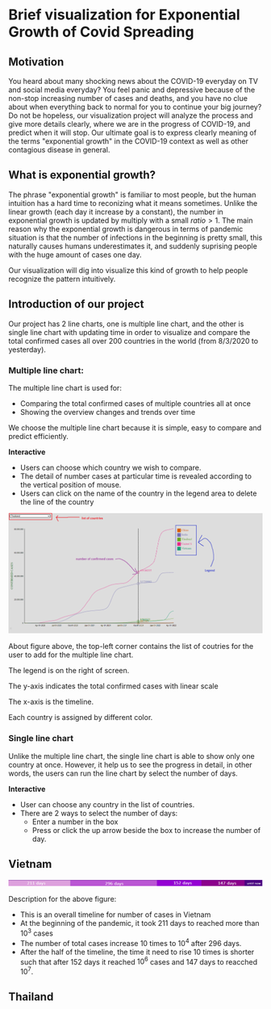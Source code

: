 # Brief visualization for Exponential Growth of Covid Spreading
## **Motivation**
You heard about many shocking news about the COVID-19 everyday on TV and social media everyday? You feel panic and depressive because of the non-stop increasing number of cases and deaths, and you have no clue about when everything back to normal for you to continue your big journey? Do not be hopeless, our visualization project will analyze the process and give more details clearly, where we are in the progress of COVID-19, and predict when it will stop. Our ultimate goal is to express clearly meaning of the terms "exponential growth" in the COVID-19 context as well as other contagious disease in general.

## **What is exponential growth?**
The phrase "exponential growth" is familiar to most people, but the human intuition has a hard time to reconizing what it means sometimes. Unlike the linear growth (each day it increase by a constant), the number in exponential growth is updated by multiply with a small $ratio > 1$. The main reason why the exponential growth is dangerous in terms of pandemic situation is that the number of infections in the beginning is pretty small, this naturally causes humans underestimates it, and suddenly suprising people with the huge amount of cases one day. 

Our visualization will dig into visualize this kind of growth to help people recognize the pattern intuitively.
## **Introduction of our project**

Our project has 2 line charts, one is multiple line chart, and the other is single line chart with updating time in order to visualize and compare the total confirmed cases all over 200 countries in the world (from 8/3/2020 to yesterday).

### **Multiple line chart:**

The multiple line chart is used for: 
- Comparing the total confirmed cases of multiple countries all at once
- Showing the overview changes and trends over time

We choose the multiple line chart because it is simple, easy to compare and predict efficiently.

**Interactive**
- Users can choose which country we wish to compare.
- The detail of number cases at particular time is revealed according to the vertical position of mouse.
- Users can click on the name of the country in the legend area to delete the line of the country

<img src = "multiple.png"><img>

About figure above, the top-left corner contains the list of coutries for the user to add for the multiple line chart.

The legend is on the right of screen.

The y-axis indicates the total confirmed cases with linear scale

The x-axis is the timeline.

Each country is assigned by different color.

### **Single line chart**

Unlike the multiple line chart, the single line chart is able to show only one country at once. However, it help us to see the progress in detail, in other words, the users can run the line chart by select the number of days.

**Interactive**
- User can choose any country in the list of countries.
- There are 2 ways to select the number of days: 
    - Enter a number in the box
    - Press or click the up arrow beside the box to increase the number of day.


## **Vietnam**

<img src = "Vietnam time line.png" style width = "800"><img/>

Description for the above figure:
- This is an overall timeline for number of cases in Vietnam
- At the beginning of the pandemic, it took 211 days to reached more than $10^3$ cases
- The number of total cases increase $10$ times to $10^4$ after 296 days.
- After the half of the timeline, the time it need to rise 10 times is shorter such that after 152 days it reached $10^6$ cases and 147 days to reacched $10^7$.

## **Thailand**
